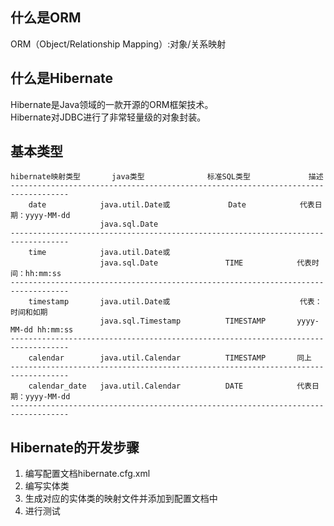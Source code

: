 ## 什么是ORM  
ORM（Object/Relationship Mapping）:对象/关系映射
## 什么是Hibernate  
Hibernate是Java领域的一款开源的ORM框架技术。  
Hibernate对JDBC进行了非常轻量级的对象封装。

## 基本类型  

	hibernate映射类型		java类型				标准SQL类型				描述
	-----------------------------------------------------------------------------------
		date			java.util.Date或				Date			代表日期：yyyy-MM-dd
						java.sql.Date
	-----------------------------------------------------------------------------------
		time			java.util.Date或
						java.sql.Date				TIME			代表时间：hh:mm:ss
	-----------------------------------------------------------------------------------
		timestamp		java.util.Date或								代表：时间和如期
						java.sql.Timestamp			TIMESTAMP		yyyy-MM-dd hh:mm:ss
	-----------------------------------------------------------------------------------
		calendar		java.util.Calendar			TIMESTAMP		同上
	-----------------------------------------------------------------------------------
		calendar_date	java.util.Calendar			DATE			代表日期：yyyy-MM-dd
	-----------------------------------------------------------------------------------

## Hibernate的开发步骤
1. 编写配置文档hibernate.cfg.xml  
2. 编写实体类
3. 生成对应的实体类的映射文件并添加到配置文档中
4. 进行测试
